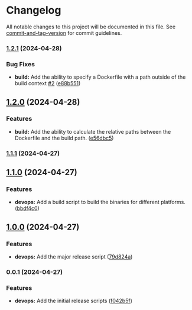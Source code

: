 # Changelog

All notable changes to this project will be documented in this file. See [commit-and-tag-version](https://github.com/absolute-version/commit-and-tag-version) for commit guidelines.

### [1.2.1](https://github.com/kerren/dockem/compare/v1.2.0...v1.2.1) (2024-04-28)


### Bug Fixes

* **build:** Add the ability to specify a Dockerfile with a path outside of the build context [#2](https://github.com/kerren/dockem/issues/2) ([e88b551](https://github.com/kerren/dockem/commit/e88b5512f4e7a2c431a5e5274f292ace21f29fc9))

## [1.2.0](https://github.com/kerren/dockem/compare/v1.1.1...v1.2.0) (2024-04-28)


### Features

* **build:** Add the ability to calculate the relative paths between the Dockerfile and the build path. ([e56dbc5](https://github.com/kerren/dockem/commit/e56dbc50f1e7ab3450b977df8224dc857923cf39))

### [1.1.1](https://github.com/kerren/dockem/compare/v1.1.0...v1.1.1) (2024-04-27)

## [1.1.0](https://github.com/kerren/dockem/compare/v1.0.0...v1.1.0) (2024-04-27)


### Features

* **devops:** Add a build script to build the binaries for different platforms. ([bbdf4c0](https://github.com/kerren/dockem/commit/bbdf4c0529d8612901610fae4a7131f79f94591c))

## [1.0.0](https://github.com/kerren/dockem/compare/v0.0.1...v1.0.0) (2024-04-27)


### Features

* **devops:** Add the major release script ([79d824a](https://github.com/kerren/dockem/commit/79d824a2a38d86ef196d459785fd1ec21708e622))

### 0.0.1 (2024-04-27)


### Features

* **devops:** Add the initial release scripts ([f042b5f](https://github.com/kerren/dockem/commit/f042b5f23b592aa0b315bd581911f4c9b78e90e5))
